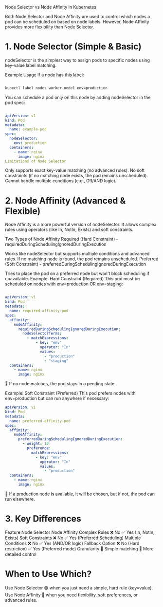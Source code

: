 Node Selector vs Node Affinity in Kubernetes

Both Node Selector and Node Affinity are used to control which nodes a pod can be scheduled on based on node labels. However, Node Affinity provides more flexibility than Node Selector.

# 1. Node Selector (Simple & Basic)

nodeSelector is the simplest way to assign pods to specific nodes using key-value label matching.

Example Usage
If a node has this label:

```sh

kubectl label nodes worker-node1 env=production

```

You can schedule a pod only on this node by adding nodeSelector in the pod spec:

```yaml

apiVersion: v1
kind: Pod
metadata:
  name: example-pod
spec:
  nodeSelector:
    env: production
  containers:
    - name: nginx
      image: nginx
Limitations of Node Selector
```
Only supports exact key-value matching (no advanced rules).
No soft constraints (if no matching node exists, the pod remains unscheduled).
Cannot handle multiple conditions (e.g., OR/AND logic).

# 2. Node Affinity (Advanced & Flexible)

Node Affinity is a more powerful version of nodeSelector. It allows complex rules using operators (like In, NotIn, Exists) and soft constraints.

Two Types of Node Affinity
Required (Hard Constraint) - requiredDuringSchedulingIgnoredDuringExecution

Works like nodeSelector but supports multiple conditions and advanced rules.
If no matching node is found, the pod remains unscheduled.
Preferred (Soft Constraint) - preferredDuringSchedulingIgnoredDuringExecution

Tries to place the pod on a preferred node but won't block scheduling if unavailable.
Example: Hard Constraint (Required)
This pod must be scheduled on nodes with env=production OR env=staging:

```yaml

apiVersion: v1
kind: Pod
metadata:
  name: required-affinity-pod
spec:
  affinity:
    nodeAffinity:
      requiredDuringSchedulingIgnoredDuringExecution:
        nodeSelectorTerms:
          - matchExpressions:
              - key: "env"
                operator: "In"
                values:
                  - "production"
                  - "staging"
  containers:
    - name: nginx
      image: nginx
```

🔹 If no node matches, the pod stays in a pending state.

Example: Soft Constraint (Preferred)
This pod prefers nodes with env=production but can run anywhere if necessary:

```yaml
apiVersion: v1
kind: Pod
metadata:
  name: preferred-affinity-pod
spec:
  affinity:
    nodeAffinity:
      preferredDuringSchedulingIgnoredDuringExecution:
        - weight: 10
          preference:
            matchExpressions:
              - key: "env"
                operator: "In"
                values:
                  - "production"
  containers:
    - name: nginx
      image: nginx
```
🔹 If a production node is available, it will be chosen, but if not, the pod can run elsewhere.

# 3. Key Differences
Feature	           Node Selector	              Node Affinity
Complex Rules	       ❌ No	                    ✅ Yes (In, NotIn, Exists)
Soft Constraints	   ❌ No	                    ✅ Yes (Preferred Scheduling)
Multiple Conditions	 ❌ No	                    ✅ Yes (AND/OR logic)
Fallback Option	     ❌ No (Hard restriction) 	✅ Yes (Preferred mode)
Granularity	         🔹 Simple matching	        🔹 More detailed control

# When to Use Which?
Use Node Selector 🟢 when you just need a simple, hard rule (key=value).
Use Node Affinity 🔵 when you need flexibility, soft preferences, or advanced rules.
